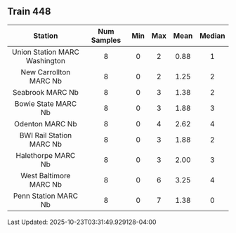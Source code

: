 ## Train 448

| Station | Num Samples | Min | Max | Mean | Median |
| :-----: | :---------: | :-: | :-: | :--: | :----: |
| Union Station MARC Washington | 8 | 0 | 2 | 0.88 | 1 |
| New Carrollton MARC Nb | 8 | 0 | 2 | 1.25 | 2 |
| Seabrook MARC Nb | 8 | 0 | 3 | 1.38 | 2 |
| Bowie State MARC Nb | 8 | 0 | 3 | 1.88 | 3 |
| Odenton MARC Nb | 8 | 0 | 4 | 2.62 | 4 |
| BWI Rail Station MARC Nb | 8 | 0 | 3 | 1.88 | 2 |
| Halethorpe MARC Nb | 8 | 0 | 3 | 2.00 | 3 |
| West Baltimore MARC Nb | 8 | 0 | 6 | 3.25 | 4 |
| Penn Station MARC Nb | 8 | 0 | 7 | 1.38 | 0 |


Last Updated: 2025-10-23T03:31:49.929128-04:00